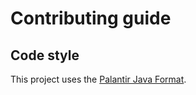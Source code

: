 # Contributing guide

## Code style

This project uses the [Palantir Java Format](https://github.com/palantir/palantir-java-format).